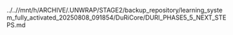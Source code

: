 ../..//mnt/h/ARCHIVE/.UNWRAP/STAGE2/backup_repository/learning_system_fully_activated_20250808_091854/DuRiCore/DURI_PHASE5_5_NEXT_STEPS.md